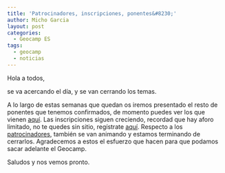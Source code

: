 ```yaml
---
title: 'Patrocinadores, inscripciones, ponentes&#8230;'
author: Micho Garcia
layout: post
categories:
  - Geocamp ES
tags:
  - geocamp
  - noticias
---
```

Hola a todos,

se va acercando el día, y se van cerrando los temas.

A lo largo de estas semanas que quedan os iremos presentado el resto de ponentes que tenemos confirmados, de momento puedes ver los que vienen <a title="Ponentes Geocamp" href="http://geocamp.es/tag/ponente-2/" target="_blank">aquí</a>. Las inscripciones siguen creciendo, recordad que hay aforo limitado, no te quedes sin sitio, regístrate <a title="Registro Geocamp ES" href="http://geocampes.eventbrite.es/?ref=ecount" target="_blank">aquí</a>. Respecto a los <a title="Patrocinadores" href="http://geocamp.es/patrocinia-geomcap-es/" target="_blank">patrocinadores</a>, también se van animando y estamos terminando de cerrarlos. Agradecemos a estos el esfuerzo que hacen para que podamos sacar adelante el Geocamp.

Saludos y nos vemos pronto.
